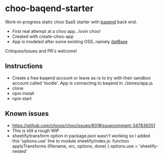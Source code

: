 # choo-baqend-starter

Work-in-progress static choo SaaS starter with [baqend](https://www.baqend.com/) back end.

* First real attempt at a choo app...lovin choo!
* Created with create-choo-app
* App is modeled after some existing OSS, namely [datBase](https://github.com/datproject/datBase)


Critiques/issues and PR's welcome!


## Instructions

* Create a free baqend account or leave as-is to try with their sandbox account called 'toodle'.
App is connecting to baqend in ./stores/app.js
* clone
* npm install
* npm start


## Known issues

* https://github.com/choojs/choo/issues/601#issuecomment-347836351
* This is still a rough WIP
* sheetify/transform option in package.json wasn't working so I added this 'options.use' line to module sheetify/index.js:
function applyTransforms (filename, src, options, done) {
  options.use = 'sheetify-nested'
